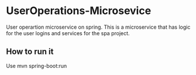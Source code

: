 # UserOperations-Microsevice
User operartion microservice on spring. This is a microservice that has logic for the user logins and services for the spa project.

## How to run it
Use mvn spring-boot:run
